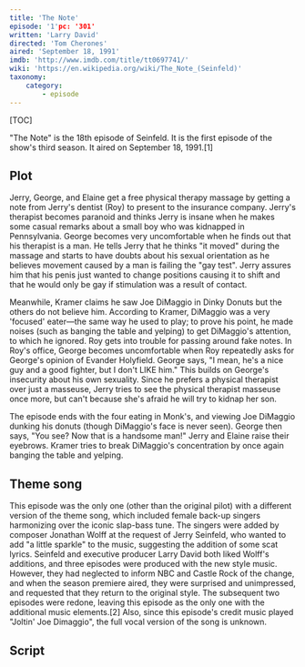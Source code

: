 ```yaml
---
title: 'The Note'
episode: '1'pc: '301'
written: 'Larry David'
directed: 'Tom Cherones'
aired: 'September 18, 1991'
imdb: 'http://www.imdb.com/title/tt0697741/'
wiki: 'https://en.wikipedia.org/wiki/The_Note_(Seinfeld)'
taxonomy:
    category:
        - episode
---
```


[TOC]

"The Note" is the 18th episode of Seinfeld. It is the first episode of the show's third season. It aired on September 18, 1991.[1]

## Plot

Jerry, George, and Elaine get a free physical therapy massage by getting a note from Jerry's dentist (Roy) to present to the insurance company. Jerry's therapist becomes paranoid and thinks Jerry is insane when he makes some casual remarks about a small boy who was kidnapped in Pennsylvania. George becomes very uncomfortable when he finds out that his therapist is a man. He tells Jerry that he thinks "it moved" during the massage and starts to have doubts about his sexual orientation as he believes movement caused by a man is failing the "gay test". Jerry assures him that his penis just wanted to change positions causing it to shift and that he would only be gay if stimulation was a result of contact.

Meanwhile, Kramer claims he saw Joe DiMaggio in Dinky Donuts but the others do not believe him. According to Kramer, DiMaggio was a very 'focused' eater—the same way he used to play; to prove his point, he made noises (such as banging the table and yelping) to get DiMaggio's attention, to which he ignored. Roy gets into trouble for passing around fake notes. In Roy's office, George becomes uncomfortable when Roy repeatedly asks for George's opinion of Evander Holyfield. George says, "I mean, he's a nice guy and a good fighter, but I don't LIKE him." This builds on George's insecurity about his own sexuality. Since he prefers a physical therapist over just a masseuse, Jerry tries to see the physical therapist masseuse once more, but can't because she's afraid he will try to kidnap her son.

The episode ends with the four eating in Monk's, and viewing Joe DiMaggio dunking his donuts (though DiMaggio's face is never seen). George then says, "You see? Now that is a handsome man!" Jerry and Elaine raise their eyebrows. Kramer tries to break DiMaggio's concentration by once again banging the table and yelping.

## Theme song

This episode was the only one (other than the original pilot) with a different version of the theme song, which included female back-up singers harmonizing over the iconic slap-bass tune. The singers were added by composer Jonathan Wolff at the request of Jerry Seinfeld, who wanted to add "a little sparkle" to the music, suggesting the addition of some scat lyrics. Seinfeld and executive producer Larry David both liked Wolff's additions, and three episodes were produced with the new style music. However, they had neglected to inform NBC and Castle Rock of the change, and when the season premiere aired, they were surprised and unimpressed, and requested that they return to the original style. The subsequent two episodes were redone, leaving this episode as the only one with the additional music elements.[2] Also, since this episode's credit music played "Joltin' Joe Dimaggio", the full vocal version of the song is unknown.

## Script
